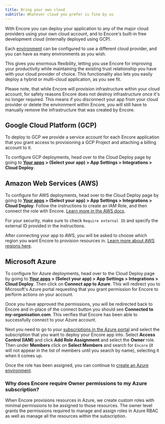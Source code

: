 ```yaml
---
title: Bring your own cloud
subtitle: Whatever cloud you prefer is fine by us
---
```


With Encore you can deploy your application to any of the major cloud providers using your own cloud account,
and to Encore's built-in free development cloud (internally deployed using GCP).

Each [environment](/docs/deploy/environments) can be configured to use a different cloud provider, and you can have as many environments as you wish.

This gives you enormous flexibility, letting you use Encore for improving your productivity
while maintaining the existing trust relationship you have with your cloud provider of choice.
This functionality also lets you easily deploy a hybrid or multi-cloud application, as you see fit.


<Callout type="important">
Please note, that while Encore will provision infrastructure within your cloud account, for safety reasons Encore does not destroy infrastructure
once it's no longer required. This means if you disconnect your app from your cloud provider or delete the environment
within Encore, you will still have to manually remove the infrastructure that was created by Encore.
</Callout>

## Google Cloud Platform (GCP)

To deploy to GCP we provide a service account for each Encore application that you grant access
to provisioning a GCP Project and attaching a billing account to it.

To configure GCP deployments, head over to the Cloud Deploy page by going to
**[Your apps](https://app.encore.dev/) > (Select your app) > App Settings > Integrations > Cloud Deploy**.

## Amazon Web Services (AWS)
To configure for AWS deployments, head over to the Cloud Deploy page by going to
**[Your apps](https://app.encore.dev/) > (Select your app) > App Settings > Integrations > Cloud Deploy**. Follow the instructions to create an IAM Role, and then connect the role with Encore.
[Learn more in the AWS docs](https://docs.aws.amazon.com/IAM/latest/UserGuide/id_roles_create_for-user.html).

<Callout type="warning">

For your security, make sure to check `Require external ID` and specify the
external ID provided in the instructions.

</Callout>

After connecting your app to AWS, you will be asked to choose which region you want Encore to provision resources in. [Learn more about AWS regions here](https://aws.amazon.com/about-aws/global-infrastructure/regions_az/).

## Microsoft Azure

To configure for Azure deployments, head over to the Cloud Deploy page by going to
**[Your apps](https://app.encore.dev/) > (Select your app) > App Settings > Integrations > Cloud Deploy**. Then click on
**Connect app to Azure**. This will redirect you to Microsoft's Azure portal requesting that you grant permission for
Encore to perform actions on your account.

Once you have approved the permissions, you will be redirected back to Encore and in-place of the connect button you should see
**Connected to my-organisation.com**. This verifies that Encore has been able to successfully connect to your Azure account.

Next you need to go to your [subscriptions in the Azure portal](https://portal.azure.com/#blade/Microsoft_Azure_Billing/SubscriptionsBlade)
and select the subscription that you want to deploy your Encore app into. Select **Access Control (IAM)** and click
**Add Role Assignment** and select the **Owner** role. Then under **Members** click on **Select Members** and search for
`Encore` (it will not appear in the list of members until you search by name), selecting it when it comes up.

Once the role has been assigned, you can continue to [create an Azure environment](/docs/deploy/environments#creating-environments). 

### Why does Encore require Owner permissions to my Azure subscription?

When Encore provisions resources in Azure, we create custom roles with minimal permissions to be assigned to those resources. 
The owner level grants the permissions required to manage and assign roles in Azure RBAC as well as manage all the resources
within the subscription.
